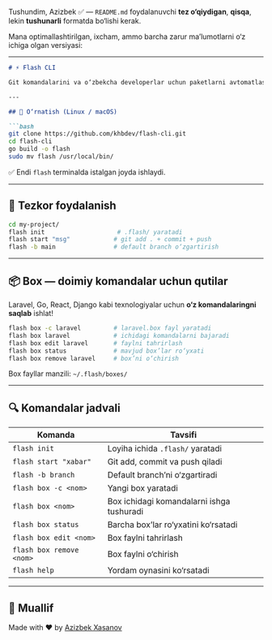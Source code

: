 Tushundim, Azizbek ✅ — `README.md` foydalanuvchi **tez o‘qiydigan**, **qisqa**, lekin **tushunarli** formatda bo‘lishi kerak.

Mana optimallashtirilgan, ixcham, ammo barcha zarur ma’lumotlarni o‘z ichiga olgan versiyasi:

---

````md
# ⚡ Flash CLI

Git komandalarini va o‘zbekcha developerlar uchun paketlarni avtomatlashtiruvchi CLI vosita.

---

## 🔧 O‘rnatish (Linux / macOS)

```bash
git clone https://github.com/khbdev/flash-cli.git
cd flash-cli
go build -o flash
sudo mv flash /usr/local/bin/
````

✅ Endi `flash` terminalda istalgan joyda ishlaydi.

---

## 🚀 Tezkor foydalanish

```bash
cd my-project/
flash init                    # .flash/ yaratadi
flash start "msg"            # git add . + commit + push
flash -b main                # default branch o‘zgartirish
```

---

## 📦 Box — doimiy komandalar uchun qutilar

Laravel, Go, React, Django kabi texnologiyalar uchun **o‘z komandalaringni saqlab** ishlat!

```bash
flash box -c laravel         # laravel.box fayl yaratadi
flash box laravel            # ichidagi komandalarni bajaradi
flash box edit laravel       # faylni tahrirlash
flash box status             # mavjud box’lar ro‘yxati
flash box remove laravel     # box’ni o‘chirish
```

Box fayllar manzili: `~/.flash/boxes/`

---

## 🔍 Komandalar jadvali

| Komanda                  | Tavsifi                                   |
| ------------------------ | ----------------------------------------- |
| `flash init`             | Loyiha ichida `.flash/` yaratadi          |
| `flash start "xabar"`    | Git add, commit va push qiladi            |
| `flash -b branch`        | Default branch’ni o‘zgartiradi            |
| `flash box -c <nom>`     | Yangi box yaratadi                        |
| `flash box <nom>`        | Box ichidagi komandalarni ishga tushuradi |
| `flash box status`       | Barcha box’lar ro‘yxatini ko‘rsatadi      |
| `flash box edit <nom>`   | Box faylni tahrirlash                     |
| `flash box remove <nom>` | Box faylni o‘chirish                      |
| `flash help`             | Yordam oynasini ko‘rsatadi                |

---

## 👤 Muallif

Made with ❤️ by [Azizbek Xasanov](https://github.com/khbdev)

```


